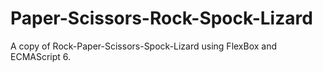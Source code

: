 # Paper-Scissors-Rock-Spock-Lizard

<!-- [Link]() -->

A copy of Rock-Paper-Scissors-Spock-Lizard using FlexBox and ECMAScript 6.
